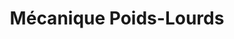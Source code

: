 ---
title: "Mécanique Poids-Lourds"
url: /flassans/mecanique-poids-lourds/
shop: réparation de voitures
---
